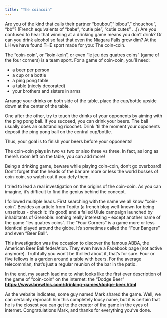 ```yaml
---
title: "The coincoin"
---
```


Are you of the kind that calls their partner “boubou”,” bibou”,” chouchou”, “bb”? (French equivalents of “babe”, “cutie pie”, “cutie cutes” …)\ Are you confused to hear that winning at a drinking game means you don’t drink? Or can you drink alcohol so fast that even the Niagara Falls grow dim? At the LH we have found THE sport made for you: The coin-coin.

The “coin-coin”, or “koin-koin”, or even “le jeu des quatres coins” (game of the four corners) is a team sport. For a game of coin-coin, you’ll need:
- a beer per person
- a cup or a bottle
- a ping pong table
- a table (nicely decorated)
- your brothers and sisters in arms

Arrange your drinks on both side of the table, place the cup/bottle upside down at the center of the table.

One after the other, try to touch the drinks of your opponents by aiming with the ping pong ball. If you succeed, you can drink your beers. The ball usually does an outstanding ricochet. Drink ‘til the moment your opponents deposit the ping pong ball on the central cup/bottle.

Thus, your goal is to finish your beers before your opponents!

The coin-coin plays in two vs two or also three vs three. In fact, as long as there’s room left on the table, you can add more!

Being a drinking game, beware while playing coin-coin, don’t go overboard! Don’t forget that the heads of the bar are more or less the world bosses of coin-coin, so watch out if you defy them.

I tried to lead a real investigation on the origins of the coin-coin. As you can imagine, it’s difficult to find the genius behind the concept.

I followed multiple leads. First searching with the name we all know “coin-coin”. Besides an article from Topito (a french blog well-known for being unserious - check it: it’s good) and a failed Ulule campaign launched by inhabitants of Grenoble: nothing really interesting – except another name of the game “les quatres coins”. The “Four Corners” is a game more or less identical played around the globe. It’s sometimes called the “Four Bangers” and even “Beer Ball”.

This investigation was the occasion to discover the famous ABBA, the American Beer Ball federAtion. They even have a Facebook page (not active anymore). Truthfully you won’t be thrilled about it, that’s for sure. Four or five fellows in a garden around a table with beers. For the average telecommian, that’s just a regular reunion of the bar in the patio.

In the end, my search lead me to what looks like the first ever description of the game of “coin-coin” on the internet: the “Dodge Beer” **https://www.brewthis.com/drinking-games/dodge-beer.html**

As the website indicates, some guy named Mark shared the game. Well, we can certainly reproach him this completely lousy name, but it is certain that he is the closest you can get to the creator of the game in the eyes of internet. Congratulations Mark, and thanks for everything you’ve done.
